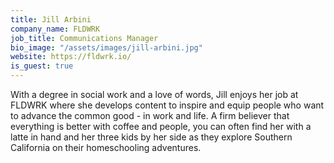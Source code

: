 ```yaml
---
title: Jill Arbini
company_name: FLDWRK
job_title: Communications Manager
bio_image: "/assets/images/jill-arbini.jpg"
website: https://fldwrk.io/
is_guest: true
---
```


With a degree in social work and a love of words, Jill enjoys her job at FLDWRK where she develops content to inspire and equip people who want to advance the common good - in work and life. A firm believer that everything is better with coffee and people, you can often find her with a latte in hand and her three kids by her side as they explore Southern California on their homeschooling adventures.
